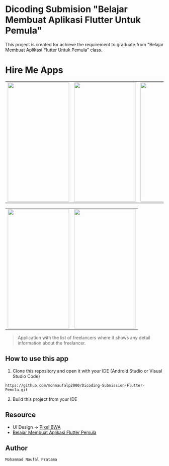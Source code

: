# Dicoding Submision "Belajar Membuat Aplikasi Flutter Untuk Pemula"

This project is created for achieve the requirement to graduate from "Belajar Membuat Aplikasi Flutter Untuk Pemula" class.


# Hire Me Apps

<p align="center">
 <table><tr>
  <td> <img src="https://user-images.githubusercontent.com/49554106/123866711-a2b3b300-d957-11eb-86b9-8fb0cdb3fe95.jpg" width="195" height="380"> </td>
  <td> <img src="https://user-images.githubusercontent.com/49554106/123866782-b65f1980-d957-11eb-9b7d-d2164e798acf.jpg" width="195" height="380"/> </td>
  <td> <img src="https://user-images.githubusercontent.com/49554106/123866829-c7a82600-d957-11eb-997a-1b460f4ff2cb.jpg" width="195" height="380"/> </td> 
</tr></table>
</p>



<p align="center">
<table><tr>
  <td> <img src="https://user-images.githubusercontent.com/49554106/123866963-edcdc600-d957-11eb-8c4b-30bbc94ea5e6.gif" width="195" height="380"/> </td>
  <td> <img src="https://user-images.githubusercontent.com/49554106/123867160-35545200-d958-11eb-9673-7384e5103989.jpg" width="195" height="380"/> </td>  
</tr></table>  
</p>

> Application with the list of freelancers where it shows any detail information about the freelancer.

## How to use this app

1. Clone this repository and open it with your IDE (Android Studio or Visual Studio Code)
```
https://github.com/mohnaufalp2000/Dicoding-Submission-Flutter-Pemula.git
```

2. Build this project from your IDE



## Resource

- UI Design -> [Pixel BWA](https://pixel.buildwithangga.com/details/find-freelancer) 
- [Belajar Membuat Aplikasi Flutter Pemula](https://www.dicoding.com/academies/159)

## Author

```
Mohammad Naufal Pratama
```
